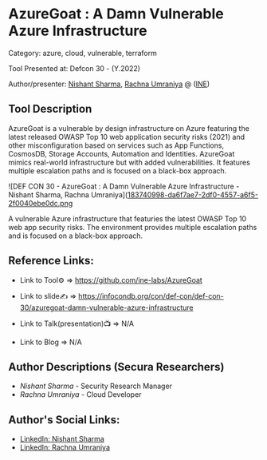 #  AzureGoat : A Damn Vulnerable Azure Infrastructure

Category: azure, cloud, vulnerable, terraform

Tool Presented at: Defcon 30 - (Y.2022)

Author/presenter: [Nishant Sharma](#), [Rachna Umraniya](#) @ ([INE](https://ine.com/))

## Tool Description

AzureGoat is a vulnerable by design infrastructure on Azure featuring the latest released OWASP Top 10 web application security risks (2021) and other misconfiguration based on services such as App Functions, CosmosDB, Storage Accounts, Automation and Identities. AzureGoat mimics real-world infrastructure but with added vulnerabilities. It features multiple escalation paths and is focused on a black-box approach.

 ![DEF CON 30 - AzureGoat : A Damn Vulnerable Azure Infrastructure - Nishant Sharma, Rachna Umraniya]([183740998-da6f7ae7-2df0-4557-a6f5-2f0040ebe0dc.png](https://user-images.githubusercontent.com/25884689/183740998-da6f7ae7-2df0-4557-a6f5-2f0040ebe0dc.png)

 A vulnerable Azure infrastructure that featuries the latest OWASP Top 10 web app security risks. The environment provides multiple escalation paths and is focused on a black-box approach.

 ## Reference Links:
- Link to Tool⚙️ => https://github.com/ine-labs/AzureGoat

- Link to slide✍️ => https://infocondb.org/con/def-con/def-con-30/azuregoat-damn-vulnerable-azure-infrastructure

- Link to Talk(presentation)📺 => N/A

- Link to Blog => N/A

## Author Descriptions (Secura Researchers)
- *Nishant Sharma* - Security Research Manager
- *Rachna Umraniya* -  Cloud Developer

## Author's Social Links:

- [LinkedIn: Nishant Sharma](https://www.linkedin.com/in/nishantsharmax)
- [LinkedIn: Rachna Umraniya](https://www.linkedin.com/in/rachnaumaraniya)
